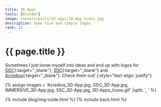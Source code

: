 ```yaml
---
title: 3D Apps
tools: [Blender]
image: /assets/posts/3d_apps/3D-App_Icons.jpg
description: Some nice and simple logos
rank: 12
---
```


# {{ page.title }}
Sometimes I just loose myself into ideas and end up with logos for [GDC](https://gdcz.ch){:target="_blank"}, [SSC](https://ssc.ethz.ch){:target="_blank"} and [Acredius](https://acredius.ch){:target="_blank"}. Check them out!
{:style="text-align: justify"}

{% assign images = 'Acredius_3D-App.jpg, GDC_3D-App.jpg, IMMERSIVE_3D-App.jpg, SSC_3D-App.jpg, 3D-Apps_Icons.gif'  |split: ', ' %}

{% include blog/img-code.html %}
{% include back.html %}

